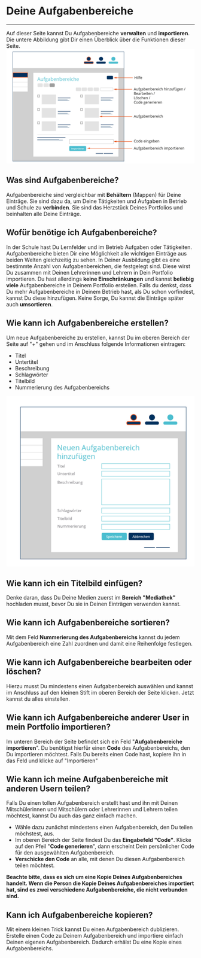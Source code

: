 # Deine Aufgabenbereiche
- - - 
Auf dieser Seite kannst Du Aufgabenbereiche **verwalten** und **importieren**.
Die untere Abbildung gibt Dir einen Überblick über die Funktionen dieser Seite.
![Aufgabenbereiche](media/Ausbildungsportfolio_final-14.jpg)


## Was sind Aufgabenbereiche?
Aufgabenbereiche sind vergleichbar mit **Behältern** (Mappen) für Deine Einträge. Sie sind dazu da, um Deine Tätigkeiten und Aufgaben in Betrieb und Schule zu **verbinden**. Sie sind das Herzstück Deines Portfolios und beinhalten alle Deine Einträge.

## Wofür benötige ich Aufgabenbereiche?
In der Schule hast Du Lernfelder und im Betrieb Aufgaben oder Tätigkeiten. Aufgabenbereiche bieten Dir eine Möglichkeit alle wichtigen Einträge aus beiden Welten gleichzeitig zu sehen. In Deiner Ausbildung gibt es eine bestimmte Anzahl von Aufgabenbereichen, die festgelegt sind. Diese wirst Du zusammen mit Deinen Lehrerinnen und Lehrern in Dein Portfolio importieren. Du hast allerdings **keine Einschränkungen** und kannst **beliebig viele** Aufgabenbereiche in Deinem Portfolio erstellen. 
Falls du denkst, dass Du mehr Aufgabenbereiche in Deinem Betrieb hast, als Du schon vorfindest, kannst Du diese hinzufügen. Keine Sorge, Du kannst die Einträge später auch **umsortieren**.

## Wie kann ich Aufgabenbereiche erstellen?
Um neue Aufgabenbereiche zu erstellen, kannst Du im oberen Bereich der Seite auf "*+*" gehen und im Anschluss folgende Informationen eintragen:
* Titel
* Untertitel
* Beschreibung
* Schlagwörter 
* Titelbild
* Nummerierung des Aufgabenbereichs

![Einen neuen Aufgabenbereich hinzufügen](media/Ausbildungsportfolio_final-15.jpg)

## Wie kann ich ein Titelbild einfügen?
Denke daran, dass Du Deine Medien zuerst im **Bereich "Mediathek"** hochladen musst, bevor Du sie in Deinen Einträgen verwenden kannst.

## Wie kann ich Aufgabenbereiche sortieren?
Mit dem Feld **Nummerierung des Aufgabenbereichs** kannst du jedem Aufgabenbereich eine Zahl zuordnen und damit eine Reihenfolge festlegen.

## Wie kann ich Aufgabenbereiche bearbeiten oder löschen?
Hierzu musst Du mindestens einen Aufgabenbereich auswählen und kannst im Anschluss auf den kleinen Stift im oberen Bereich der Seite klicken. Jetzt kannst du alles einstellen.

## Wie kann ich Aufgabenbereiche anderer User in mein Portfolio importieren?
Im unteren Bereich der Seite befindet sich ein Feld "**Aufgabenbereiche importieren**". Du benötigst hierfür einen **Code** des Aufgabenbereichs, den Du importieren möchtest. Falls Du bereits einen Code hast, kopiere ihn in das Feld und klicke auf "Importieren"

## Wie kann ich meine Aufgabenbereiche mit anderen Usern teilen?
Falls Du einen tollen Aufgabenbereich erstellt hast und ihn mit Deinen Mitschülerinnen und Mitschülern oder Lehrerinnen und Lehrern teilen möchtest, kannst Du auch das ganz einfach machen. 
* Wähle dazu zunächst mindestens einen Aufgabenbereich, den Du teilen möchstest, aus.
* Im oberen Bereich der Seite findest Du das **Eingabefeld "Code"**. Klicke auf den Pfeil "**Code generieren**", dann erscheint Dein persönlicher Code für den ausgewählten Aufgabenbereich.
* **Verschicke den Code** an alle, mit denen Du diesen Aufgabenbereich teilen möchtest.

**Beachte bitte, dass es sich um eine Kopie Deines Aufgabenbereiches handelt. Wenn die Person die Kopie Deines Aufgabenbereiches importiert hat, sind es zwei verschiedene Aufgabenbereiche, die nicht verbunden sind.**

## Kann ich Aufgabenbereiche kopieren?
Mit einem kleinen Trick kannst Du einen Aufgabenbereich dublizieren. Erstelle einen Code zu Deinem Aufgabenbereich und importiere einfach Deinen eigenen Aufgabenbereich. Dadurch erhälst Du eine Kopie eines Aufgabenbereichs.